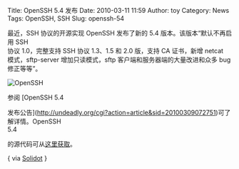 Title: OpenSSH 5.4 发布
Date: 2010-03-11 11:59
Author: toy
Category: News
Tags: OpenSSH, SSH
Slug: openssh-54

最近，SSH 协议的开源实现 OpenSSH 发布了新的 5.4
版本。该版本“默认不再启用 SSH  
协议 1.0，完整支持 SSH 协议 1.3、1.5 和 2.0 版，支持 CA 证书，新增
netcat  
模式，sftp-server 增加只读模式，sftp 客户端和服务器端的大量改进和众多
bug  
修正等等”。

![OpenSSH](http://i.linuxtoy.org/images/2010/03/openssh.gif)

参阅 [OpenSSH 5.4  

发布公告](http://undeadly.org/cgi?action=article&sid=20100309072751)可了解详情。OpenSSH  
5.4  

的源代码可从[这里获取](ftp://ftp.openbsd.org/pub/OpenBSD/OpenSSH/portable/)。

{ via [Solidot](http://it.solidot.org/it/10/03/11/020258.shtml) }
